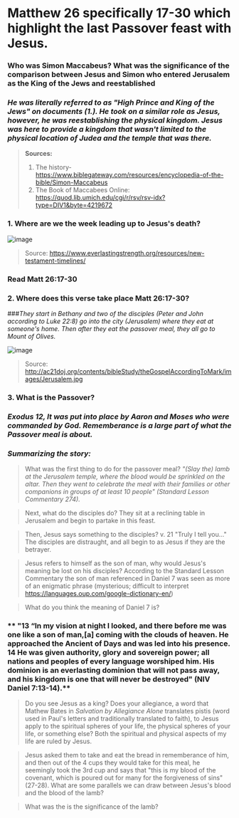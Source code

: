 # Matthew 26 specifically 17-30 which highlight the last Passover feast with Jesus. 


### Who was Simon Maccabeus? What was the significance of the comparison between Jesus and Simon who entered Jerusalem as the King of the Jews and reestablished

### *He was literally referred to as "High Prince and King of the Jews" on documents (1.). He took on a similar role as Jesus, however, he was reestablishing the physical kingdom. Jesus was here to provide a kingdom that wasn't limited to the physical location of Judea and the temple that was there.*

>**Sources:**
> 1. The history- https://www.biblegateway.com/resources/encyclopedia-of-the-bible/Simon-Maccabeus
> 2. The Book of Maccabees Online: https://quod.lib.umich.edu/cgi/r/rsv/rsv-idx?type=DIV1&byte=4219672

### 1. Where are we the week leading up to Jesus's death?

![image](https://www.everlastingstrength.org/wp-content/uploads/2019/03/The-Passion-Week-Timeline-Tabloid-11x17.jpg?x57201)

>Source: https://www.everlastingstrength.org/resources/new-testament-timelines/

### **Read Matt 26:17-30**

### 2. Where does this verse take place Matt 26:17-30?

###*They start in Bethany and two of the disciples (Peter and John according to Luke 22:8) go into the city (Jerusalem) where they eat at someone's home. Then after they eat the passover meal, they all go to Mount of Olives.* 

![image](http://ac21doj.org/contents/bibleStudy/theGospelAccordingToMark/images/Jerusalem.jpg)

>Source: http://ac21doj.org/contents/bibleStudy/theGospelAccordingToMark/images/Jerusalem.jpg

### 3. What is the Passover?

### *Exodus 12, It was put into place by Aaron and Moses who were commanded by God. Rememberance is a large part of what the Passover meal is about.*

### *Summarizing the story:*
> What was the first thing to do for the passover meal?
> *"(Slay the) lamb at the Jerusalem temple, where the blood would be sprinkled on the altar. Then they went to celebrate the meal with their families or other companions in groups of at least 10 people" (Standard Lesson Commentary 274).* 

> Next, what do the disciples do?
> They sit at a reclining table in Jerusalem and begin to partake in this feast.

> Then, Jesus says something to the disciples?
> v. 21 "Truly I tell you..." The disciples are distraught, and all begin to as Jesus if they are the betrayer. 

> Jesus refers to himself as the son of man, why would Jesus's meaning be lost on his disciples? 
> According to the Standard Lesson Commentary the son of man referenced in Daniel 7 was seen as more of an enigmatic phrase (mysterious; difficult to interpret https://languages.oup.com/google-dictionary-en/)

> What do you think the meaning of Daniel 7 is?

### ** "13 “In my vision at night I looked, and there before me was one like a son of man,[a] coming with the clouds of heaven. He approached the Ancient of Days and was led into his presence. 14 He was given authority, glory and sovereign power; all nations and peoples of every language worshiped him. His dominion is an everlasting dominion that will not pass away, and his kingdom is one that will never be destroyed" (NIV Daniel 7:13-14).**

> Do you see Jesus as a king? Does your allegiance, a word that Mathew Bates in *Salvation by Allegiance Alone* translates pistis (word used in Paul's letters and traditionally translated to faith), to Jesus apply to the spiritual spheres of your life, the physical spheres of your life, or something else?
>  Both the spiritual and physical aspects of my life are ruled by Jesus.

> Jesus asked them to take and eat the bread in rememberance of him, and then out of the 4 cups they would take for this meal, he seemingly took the 3rd cup and says that "this is my blood of the covenant, which is poured out for many for the forgiveness of sins" (27-28). What are some parallels we can draw between Jesus's blood and the blood of the lamb?
> 

> What was the is the significance of the lamb?

